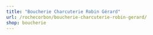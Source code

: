 ```yaml
---
title: "Boucherie Charcuterie Robin Gérard"
url: /rochecorbon/boucherie-charcuterie-robin-gerard/
shop: boucherie
---
```

